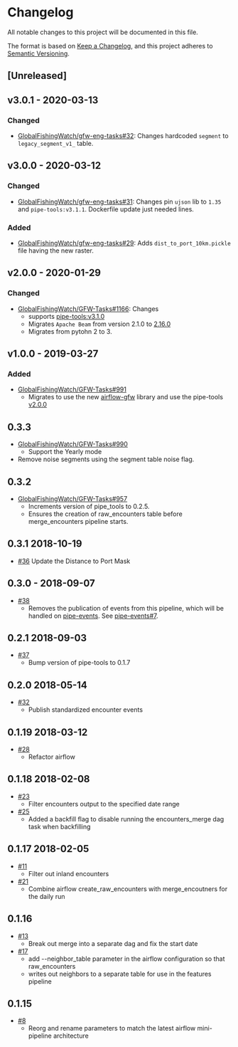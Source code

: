 # Changelog

All notable changes to this project will be documented in this file.

The format is based on [Keep a
Changelog](https://keepachangelog.com/en/1.0.0/), and this project adheres to
[Semantic Versioning](https://semver.org/spec/v2.0.0.html).

## [Unreleased]

## v3.0.1 - 2020-03-13

### Changed

* [GlobalFishingWatch/gfw-eng-tasks#32](https://github.com/GlobalFishingWatch/gfw-eng-tasks/issues/32): Changes
   hardcoded `segment` to `legacy_segment_v1_` table.

## v3.0.0 - 2020-03-12

### Changed

* [GlobalFishingWatch/gfw-eng-tasks#31](https://github.com/GlobalFishingWatch/gfw-eng-tasks/issues/31): Changes
   pin `ujson` lib to `1.35` and `pipe-tools:v3.1.1`.
   Dockerfile update just needed lines.

### Added

* [GlobalFishingWatch/gfw-eng-tasks#29](https://github.com/GlobalFishingWatch/gfw-eng-tasks/issues/29): Adds
    `dist_to_port_10km.pickle` file having the new raster.


## v2.0.0 - 2020-01-29

### Changed

* [GlobalFishingWatch/GFW-Tasks#1166](https://github.com/GlobalFishingWatch/GFW-Tasks/issues/1166): Changes
   * supports [pipe-tools:v3.1.0](https://github.com/GlobalFishingWatch/pipe-tools/releases/tag/v3.1.0)
   * Migrates `Apache Beam` from version 2.1.0 to [2.16.0](https://github.com/apache/beam/tree/v2.16.0)
   * Migrates from pytohn 2 to 3.

## v1.0.0 - 2019-03-27

### Added

* [GlobalFishingWatch/GFW-Tasks#991](https://github.com/GlobalFishingWatch/GFW-Tasks/issues/991)
   * Migrates to use the new [airflow-gfw](https://github.com/GlobalFishingWatch/airflow-gfw) library and use the pipe-tools [v2.0.0](https://github.com/GlobalFishingWatch/pipe-tools/releases/tag/v2.0.0)

## 0.3.3

* [GlobalFishingWatch/GFW-Tasks#990](https://github.com/GlobalFishingWatch/GFW-Tasks/issues/990)
  * Support the Yearly mode
* Remove noise segments using the segment table noise flag.

## 0.3.2

* [GlobalFishingWatch/GFW-Tasks#957](https://github.com/GlobalFishingWatch/GFW-Tasks/issues/957)
  * Increments version of pipe_tools to 0.2.5.
  * Ensures the creation of raw_encounters table before merge_encounters pipeline starts.

## 0.3.1 2018-10-19

* [#36](https://github.com/GlobalFishingWatch/encounters_pipeline/pull/36)
  Update the Distance to Port Mask

## 0.3.0 - 2018-09-07

* [#38](https://github.com/GlobalFishingWatch/encounters_pipeline/pull/38)
  * Removes the publication of events from this pipeline, which will be handled on [pipe-events](https://github.com/globalfishingwatch/pipe-events). See [pipe-events#7](https://github.com/GlobalFishingWatch/pipe-events/pull/7).


## 0.2.1 2018-09-03

* [#37](https://github.com/GlobalFishingWatch/encounters_pipeline/pull/37)
  * Bump version of pipe-tools to 0.1.7

## 0.2.0 2018-05-14

* [#32](https://github.com/GlobalFishingWatch/encounters_pipeline/pull/32)
  * Publish standardized encounter events


## 0.1.19 2018-03-12

* [#28](https://github.com/GlobalFishingWatch/encounters_pipeline/pull/28)
  * Refactor airflow


## 0.1.18 2018-02-08

* [#23](https://github.com/GlobalFishingWatch/encounters_pipeline/pull/23)
  * Filter encounters output to the specified date range
* [#25](https://github.com/GlobalFishingWatch/encounters_pipeline/pull/25)
  * Added a backfill flag to disable running the encounters_merge dag task when backfilling


## 0.1.17 2018-02-05

* [#11](https://github.com/GlobalFishingWatch/encounters_pipeline/pull/11)
  * Filter out inland encounters
* [#21](https://github.com/GlobalFishingWatch/encounters_pipeline/pull/21)
  * Combine airflow create_raw_encounters with merge_encoutners for the daily run


## 0.1.16

* [#13](https://github.com/GlobalFishingWatch/encounters_pipeline/pull/13)
  * Break out merge into a separate dag and fix the start date
* [#17](https://github.com/GlobalFishingWatch/encounters_pipeline/pull/17)
  * add --neighbor_table parameter in the airflow configuration so that raw_encounters
  * writes out neighbors to a separate table for use in the features pipeline


## 0.1.15

* [#8](https://github.com/GlobalFishingWatch/encounters_pipeline/pull/8)
  * Reorg and rename parameters to match the latest airflow mini-pipeline architecture
